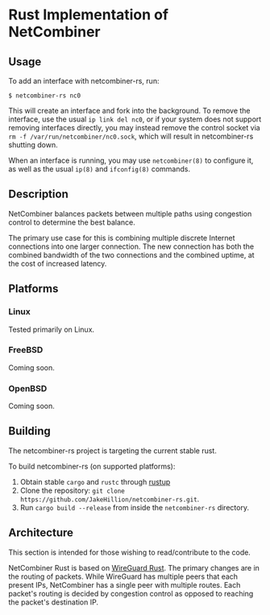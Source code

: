 # Rust Implementation of NetCombiner

## Usage

To add an interface with netcombiner-rs, run:

    $ netcombiner-rs nc0

This will create an interface and fork into the background. To remove the interface, use the usual `ip link del nc0`,
or if your system does not support removing interfaces directly, you may instead remove the control socket via
`rm -f /var/run/netcombiner/nc0.sock`, which will result in netcombiner-rs shutting down.

When an interface is running, you may use `netcombiner(8)` to configure it, as well as the usual `ip(8)` and `ifconfig(8)` commands.

## Description

NetCombiner balances packets between multiple paths using congestion control to
determine the best balance.

The primary use case for this is combining multiple discrete Internet connections
into one larger connection. The new connection has both the combined bandwidth of
the two connections and the combined uptime, at the cost of increased latency.

## Platforms

### Linux

Tested primarily on Linux.

### FreeBSD

Coming soon.

### OpenBSD

Coming soon.

## Building

The netcombiner-rs project is targeting the current stable rust.

To build netcombiner-rs (on supported platforms):

1. Obtain stable `cargo` and `rustc` through [rustup](https://rustup.rs/)
2. Clone the repository: `git clone https://github.com/JakeHillion/netcombiner-rs.git`.
3. Run `cargo build --release` from inside the `netcombiner-rs` directory.

## Architecture

This section is intended for those wishing to read/contribute to the code.

NetCombiner Rust is based on [WireGuard Rust](https://git.zx2c4.com/wireguard-rs).
The primary changes are in the routing of packets. While WireGuard has multiple
peers that each present IPs, NetCombiner has a single peer with multiple routes.
Each packet's routing is decided by congestion control as opposed to reaching the
packet's destination IP.

